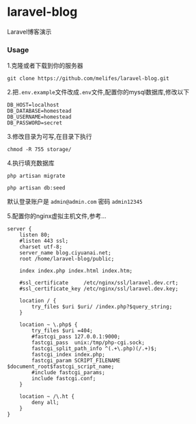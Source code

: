 # laravel-blog
Laravel博客演示

### Usage

1.克隆或者下载到你的服务器
```
git clone https://github.com/melifes/laravel-blog.git
```

2.把`.env.example`文件改成`.env`文件,配置你的mysql数据库,修改以下
```
DB_HOST=localhost
DB_DATABASE=homestead
DB_USERNAME=homestead
DB_PASSWORD=secret
```

3.修改目录为可写,在目录下执行
```
chmod -R 755 storage/
```

4.执行填充数据库
```
php artisan migrate
```

```
php artisan db:seed
```

默认登录账户是 `admin@admin.com` 密码 `admin12345`

5.配置你的nginx虚拟主机文件,参考...
```
server {
    listen 80;
    #listen 443 ssl;
    charset utf-8;
    server_name blog.ciyuanai.net;
    root /home/laravel-blog/public;

    index index.php index.html index.htm;
    
    #ssl_certificate     /etc/nginx/ssl/laravel.dev.crt;
    #ssl_certificate_key /etc/nginx/ssl/laravel.dev.key;

    location / {
        try_files $uri $uri/ /index.php?$query_string;
    }

    location ~ \.php$ {
        try_files $uri =404;
        #fastcgi_pass 127.0.0.1:9000;
        fastcgi_pass  unix:/tmp/php-cgi.sock;
        fastcgi_split_path_info ^(.+\.php)(/.+)$;
        fastcgi_index index.php;
        fastcgi_param SCRIPT_FILENAME $document_root$fastcgi_script_name;
        #include fastcgi_params;
        include fastcgi.conf;
    }

    location ~ /\.ht {
        deny all;
    }
}
```
